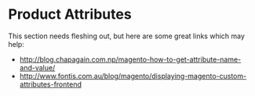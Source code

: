 # Product Attributes

This section needs fleshing out, but here are some great links which may help:

- http://blog.chapagain.com.np/magento-how-to-get-attribute-name-and-value/
- http://www.fontis.com.au/blog/magento/displaying-magento-custom-attributes-frontend
